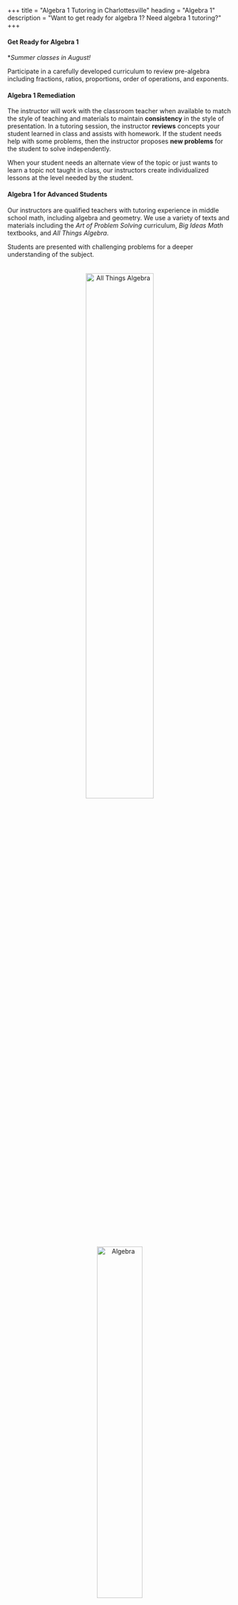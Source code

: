 +++
title = "Algebra 1 Tutoring in Charlottesville"
heading = "Algebra 1"
description = "Want to get ready for algebra 1? Need algebra 1 tutoring?"
+++
<div class="container">

<div class="row">

<div class="col-sm-8 left">

#### Get Ready for Algebra 1

**Summer classes in August!*

Participate in a carefully developed curriculum to review pre-algebra including fractions, ratios, proportions, order of operations, and exponents.

#### Algebra 1 Remediation

The instructor will work with the classroom teacher when available to match the style of teaching and materials to maintain **consistency** in the style of presentation.
In a tutoring session, the instructor **reviews** concepts your student learned in class and assists with homework. If the student needs help with some problems, then the instructor proposes **new problems** for the student to solve independently.

When your student needs an alternate view of the topic or just wants to learn a topic not taught in class, our instructors create individualized lessons at the level needed by the student.

#### Algebra 1 for Advanced Students

Our instructors are qualified teachers with tutoring experience in middle school math, including algebra and geometry. We use a variety of texts and materials including the *Art of Problem Solving* curriculum, *Big Ideas Math* textbooks, and *All Things Algebra*.

Students are presented with challenging problems for a deeper understanding of the subject. 

</div>

<div class="col-sm-4">

<center>
<a href="https://allthingsalgebra.com/"><img alt="All Things Algebra" src="/images/LogoATA.png" width="55%" style="padding:20px;"></a><br>
<a href="https://artofproblemsolving.com/store/book/intro-algebra"><img alt="Algebra" src="/images/intro-algebra.gif" width="45%" style="padding:20px;"></a> <br>
<a href="https://bigideaslearning.com/programs/middle-school-modeling-real-life"><img alt="Middle School Math" src="/images/bim.png" width="90%" style="padding:20px;"></a>
</center>
</div>

</div></div>

